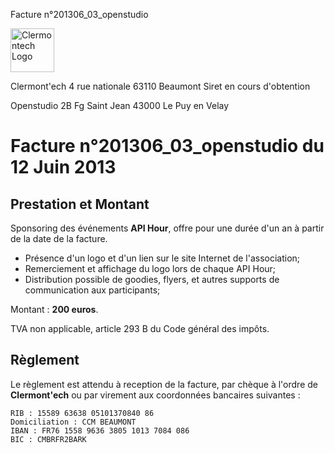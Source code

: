 <p class="invoice-number">Facture n°201306_03_openstudio</p>

<img class="left" width="70px" src="http://clermontech.org/images/clermontech_logo_200px.png" alt="Clermontech Logo" />

<p class="address-us">
<span class="address-title">Clermont'ech</span>
<span class="address-street">4 rue nationale</span>
<span class="address-city">63110 Beaumont</span>
<span class="address-extra">Siret en cours d'obtention</span>
</p>

<p class="address-client">
<span class="address-title">Openstudio</span>
<span class="address-street">2B Fg Saint Jean</span>
<span class="address-city">43000 Le Puy en Velay</span>
</p>

<h1 class="invoice-title">
Facture n°201306_03_openstudio du 12 Juin 2013
</h1>


## Prestation et Montant


Sponsoring des événements **API Hour**, offre pour une durée d'un an à partir de la
date de la facture.

* Présence d'un logo et d'un lien sur le site Internet de l'association;
* Remerciement et affichage du logo lors de chaque API Hour;
* Distribution possible de goodies, flyers, et autres supports de communication aux participants;

Montant : **200 euros**.

TVA non applicable, article 293 B du Code général des impôts.


## Règlement

Le règlement est attendu à reception de la facture, par chèque à l'ordre de **Clermont'ech** ou par virement aux coordonnées bancaires suivantes :

	RIB : 15589 63638 05101370840 86
	Domiciliation : CCM BEAUMONT
	IBAN : FR76 1558 9636 3805 1013 7084 086
	BIC : CMBRFR2BARK
